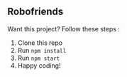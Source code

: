 ## Robofriends

Want this project? Follow these steps :
1. Clone this repo
2. Run `npm install`
3. Run `npm start`
4. Happy coding!
